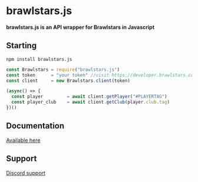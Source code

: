# brawlstars.js

**brawlstars.js is an API wrapper for Brawlstars in Javascript**

## Starting

`npm install brawlstars.js`

```javascript
const Brawlstars = require("brawlstars.js")
const token      = "your token" //visit https://developer.brawlstars.com/ to get a token
const client     = new Brawlstars.client(token)

(async() => {
  const player         = await client.getPlayer("#PLAYERTAG")
  const player_club    = await client.getClub(player.club.tag)
})()
```

## Documentation

[Available here](https://brawlstarsjs.docs.apiary.io/)

## Support

[Discord support](https://discord.gg/kA5DzqY)
